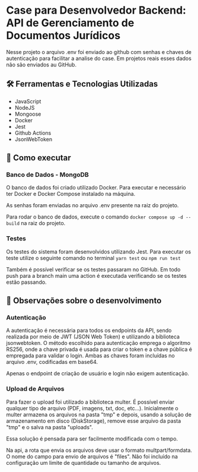 # Case para Desenvolvedor Backend: API de Gerenciamento de Documentos Jurídicos

Nesse projeto o arquivo .env foi enviado ao github com senhas e chaves de autenticação para facilitar a analise do case. Em projetos reais esses dados não são enviados au GitHub.

## 🛠️ Ferramentas e Tecnologias Utilizadas

- JavaScript
- NodeJS
- Mongoose
- Docker
- Jest
- Github Actions
- JsonWebToken

## 🚀 Como executar

### Banco de Dados - MongoDB

O banco de dados foi criado utilizado Docker. Para executar e necessário ter Docker e Docker Compose instalado na máquina.

As senhas foram enviadas no arquivo .env presente na raiz do projeto.

Para rodar o banco de dados, execute o comando `docker compose up -d --build` na raiz do projeto.

### Testes

Os testes do sistema foram desenvolvidos utilizando Jest. Para executar os teste utilize o seguinte comando no terminal `yarn test` ou `npm run test`

Também é possível verificar se os testes passaram no GitHub. Em todo push para a branch main uma action é executada verificando se os testes estão passando.

## 📒 Observações sobre o desenvolvimento

### Autenticação

A autenticação é necessária para todos os endpoints da API, sendo realizada por meio de JWT (JSON Web Token) e utilizando a biblioteca jsonwebtoken. O método escolhido para autenticação emprega o algoritmo RS256, onde a chave privada é usada para criar o token e a chave pública é empregada para validar o login. Ambas as chaves foram incluídas no arquivo .env, codificadas em base64.

Apenas o endpoint de criação de usuário e login não exigem autenticação.

### Upload de Arquivos

Para fazer o upload foi utilizado a biblioteca multer. É possível enviar qualquer tipo de arquivo (PDF, imagens, txt, doc, etc...). Inicialmente o multer armazena os arquivos na pasta "tmp" e depois, usando a solução de armazenamento em disco (DiskStorage), remove esse arquivo da pasta "tmp" e o salva na pasta "uploads".

Essa solução é pensada para ser facilmente modificada com o tempo.

Na api, a rota que envia os arquivos deve usar o formato multpart/formdata. O nome do campo para envio de arquivos é "files". Não foi incluído na configuração um limite de quantidade ou tamanho de arquivos.
